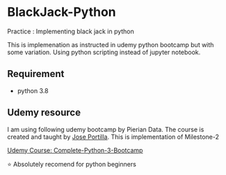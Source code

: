 # BlackJack-Python
Practice : Implementing black jack in python

This is implemenation as instructed in udemy python bootcamp but with some variation. Using python scripting instead of jupyter notebook.

## Requirement
* python 3.8

## Udemy resource
I am using following udemy bootcamp by Pierian Data. The course is created and taught by [Jose Portilla](https://www.udemy.com/user/joseportilla/). This is implementation of Milestone-2

[Udemy Course: Complete-Python-3-Bootcamp](https://www.udemy.com/course/complete-python-bootcamp/)

:star: Absolutely recomend for python beginners
